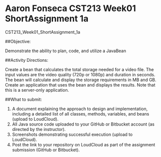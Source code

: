 # Aaron Fonseca CST213 Week01 ShortAssignment 1a
CST213_Week01_ShortAssignment_1a

##Objective:

Demonstrate the ability to plan, code, and utilize a JavaBean

##Activity Directions:

Create a bean that calculates the total storage needed for a video file. The input values are the video quality (720p or 1080p) and duration in seconds. The bean will calculate and display the storage requirements in MB and GB. Create an application that uses the bean and displays the results. Note that this is a server-only application.

##What to submit:

1. A document explaining the approach to design and implementation, including a detailed list of all classes, methods, variables, and beans (upload to LoudCloud).
2. All Java source code uploaded to your GitHub or Bitbucket account (as directed by the instructor).
3. Screenshots demonstrating successful execution (upload to LoudCloud).
4. Post the link to your repository on LoudCloud as part of the assignment submission (GitHub or Bitbucket).